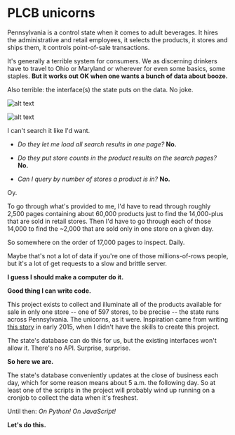 PLCB unicorns
=============
Pennsylvania is a control state when it comes to adult beverages. It hires the administrative and retail employees, it selects the products, it stores and ships them, it controls point-of-sale transactions.

It's generally a terrible system for consumers. We as discerning drinkers have to travel to Ohio or Maryland or wherever for even some basics, some staples. **But it works out OK when one wants a bunch of data about booze.**

Also terrible: the interface(s) the state puts on the data. No joke.

![alt text][finewine]

![alt text][psearch]

I can't search it like I'd want.

- *Do they let me load all search results in one page?* **No.**

- *Do they put store counts in the product results on the search pages?* **No.**

- *Can I query by number of stores a product is in?* **No.**

Oy.

To go through what's provided to me, I'd have to read through roughly 2,500 pages containing about 60,000 products just to find the 14,000-plus that are sold in retail stores. Then I'd have to go through each of those 14,000 to find the ~2,000 that are sold only in one store on a given day.

So somewhere on the order of 17,000 pages to inspect. Daily.

Maybe that's not a lot of data if you're one of those millions-of-rows people, but it's a lot of get requests to a slow and brittle server.

**I guess I should make a computer do it.**

**Good thing I can write code.**

This project exists to collect and illuminate all of the products available for sale in only one store -- one of 597 stores, to be precise -- the state runs across Pennsylvania. The unicorns, as it were. Inspiration came from writing [this story](http://www.post-gazette.com/life/libations/2015/03/04/A-Croatia-to-Pittsburgh-wine-odyssey-How-an-obscure-bottle-gets-in-the-PLCB-system/stories/201503040013) in early 2015, when I didn't have the skills to create this project.

The state's database can do this for us, but the existing interfaces won't allow it. There's no API. Surprise, surprise.  

**So here we are.**

The state's database conveniently updates at the close of business each day, which for some reason means about 5 a.m. the following day. So at least one of the scripts in the project will probably wind up running on a cronjob to collect the data when it's freshest.

Until then: *On Python!* *On JavaScript!*

**Let's do this.**

[finewine]: https://github.com/thejqs/plcb/blob/master/Screenshot%202016-03-22%2010.45.05.png
[psearch]: https://github.com/thejqs/plcb/blob/master/Screenshot%202016-03-22%2010.46.17.png
